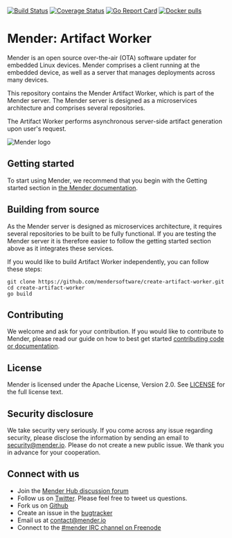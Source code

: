 [![Build Status](https://gitlab.com/Northern.tech/Mender/create-artifact-worker/badges/master/pipeline.svg)](https://gitlab.com/Northern.tech/Mender/create-artifact-worker/pipelines)
[![Coverage Status](https://coveralls.io/repos/github/mendersoftware/create-artifact-worker/badge.svg?branch=master)](https://coveralls.io/github/mendersoftware/create-artifact-worker?branch=master)
[![Go Report Card](https://goreportcard.com/badge/github.com/mendersoftware/create-artifact-worker)](https://goreportcard.com/report/github.com/mendersoftware/create-artifact-worker)
[![Docker pulls](https://img.shields.io/docker/pulls/mendersoftware/create-artifact-worker.svg?maxAge=3600)](https://hub.docker.com/r/mendersoftware/create-artifact-worker.svg/)

Mender: Artifact Worker
==============================================

Mender is an open source over-the-air (OTA) software updater for embedded Linux
devices. Mender comprises a client running at the embedded device, as well as
a server that manages deployments across many devices.

This repository contains the Mender Artifact Worker, which is part of the
Mender server. The Mender server is designed as a microservices architecture
and comprises several repositories.

The Artifact Worker performs asynchronous server-side artifact generation upon user's request.

![Mender logo](https://hosted.mender.io/ui/assets/img/loginlogo.png)

## Getting started

To start using Mender, we recommend that you begin with the Getting started
section in [the Mender documentation](https://docs.mender.io/).

## Building from source

As the Mender server is designed as microservices architecture, it requires several
repositories to be built to be fully functional. If you are testing the Mender server it
is therefore easier to follow the getting started section above as it integrates these
services.

If you would like to build Artifact Worker independently, you can follow
these steps:

```
git clone https://github.com/mendersoftware/create-artifact-worker.git
cd create-artifact-worker
go build
```

## Contributing

We welcome and ask for your contribution. If you would like to contribute to Mender, please read our guide on how to best get started [contributing code or
documentation](https://github.com/mendersoftware/mender/blob/master/CONTRIBUTING.md).

## License

Mender is licensed under the Apache License, Version 2.0. See
[LICENSE](https://github.com/mendersoftware/create-artifact-worker/blob/master/LICENSE) for the
full license text.

## Security disclosure

We take security very seriously. If you come across any issue regarding
security, please disclose the information by sending an email to
[security@mender.io](security@mender.io). Please do not create a new public
issue. We thank you in advance for your cooperation.

## Connect with us

* Join the [Mender Hub discussion forum](https://hub.mender.io)
* Follow us on [Twitter](https://twitter.com/mender_io). Please
  feel free to tweet us questions.
* Fork us on [Github](https://github.com/mendersoftware)
* Create an issue in the [bugtracker](https://tracker.mender.io/projects/MEN)
* Email us at [contact@mender.io](mailto:contact@mender.io)
* Connect to the [#mender IRC channel on Freenode](http://webchat.freenode.net/?channels=mender)
